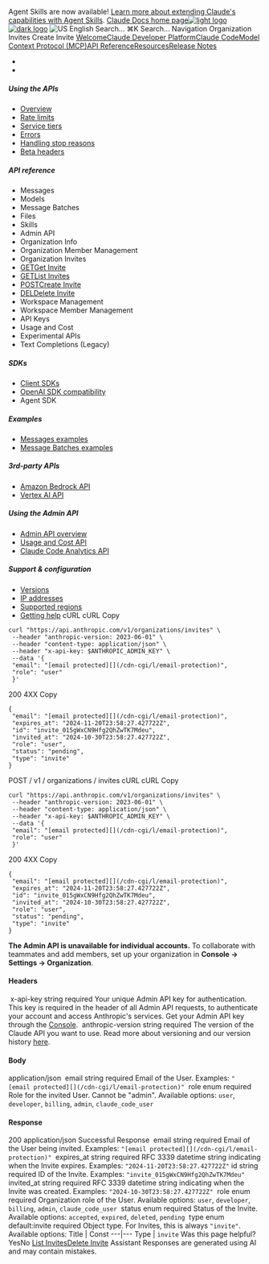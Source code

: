 Agent Skills are now available! [Learn more about extending Claude's capabilities with Agent Skills](/en/docs/agents-and-tools/agent-skills/overview).
[Claude Docs home page![light logo](https://mintcdn.com/anthropic-claude-docs/DcI2Ybid7ZEnFaf0/logo/light.svg?fit=max&auto=format&n=DcI2Ybid7ZEnFaf0&q=85&s=c877c45432515ee69194cb19e9f983a2)![dark logo](https://mintcdn.com/anthropic-claude-docs/DcI2Ybid7ZEnFaf0/logo/dark.svg?fit=max&auto=format&n=DcI2Ybid7ZEnFaf0&q=85&s=f5bb877be0cb3cba86cf6d7c88185216)](/)
![US](https://d3gk2c5xim1je2.cloudfront.net/flags/US.svg)
English
Search...
⌘K
Search...
Navigation
Organization Invites
Create Invite
[Welcome](/en/home)[Claude Developer Platform](/en/docs/intro)[Claude Code](/en/docs/claude-code/overview)[Model Context Protocol (MCP)](/en/docs/mcp)[API Reference](/en/api/messages)[Resources](/en/resources/overview)[Release Notes](/en/release-notes/overview)
* [](/en/docs/intro)
* [](/en/api/overview)
##### Using the APIs
 * [Overview](/en/api/overview)
 * [Rate limits](/en/api/rate-limits)
 * [Service tiers](/en/api/service-tiers)
 * [Errors](/en/api/errors)
 * [Handling stop reasons](/en/api/handling-stop-reasons)
 * [Beta headers](/en/api/beta-headers)
##### API reference
 * Messages
 * Models
 * Message Batches
 * Files
 * Skills
 * Admin API
 * Organization Info
 * Organization Member Management
 * Organization Invites
 * [GETGet Invite](/en/api/admin-api/invites/get-invite)
 * [GETList Invites](/en/api/admin-api/invites/list-invites)
 * [POSTCreate Invite](/en/api/admin-api/invites/create-invite)
 * [DELDelete Invite](/en/api/admin-api/invites/delete-invite)
 * Workspace Management
 * Workspace Member Management
 * API Keys
 * Usage and Cost
 * Experimental APIs
 * Text Completions (Legacy)
##### SDKs
 * [Client SDKs](/en/api/client-sdks)
 * [OpenAI SDK compatibility](/en/api/openai-sdk)
 * Agent SDK
##### Examples
 * [Messages examples](/en/api/messages-examples)
 * [Message Batches examples](/en/api/messages-batch-examples)
##### 3rd-party APIs
 * [Amazon Bedrock API](/en/api/claude-on-amazon-bedrock)
 * [Vertex AI API](/en/api/claude-on-vertex-ai)
##### Using the Admin API
 * [Admin API overview](/en/api/administration-api)
 * [Usage and Cost API](/en/api/usage-cost-api)
 * [Claude Code Analytics API](/en/api/claude-code-analytics-api)
##### Support & configuration
 * [Versions](/en/api/versioning)
 * [IP addresses](/en/api/ip-addresses)
 * [Supported regions](/en/api/supported-regions)
 * [Getting help](/en/api/getting-help)
cURL
cURL
Copy
```
curl "https://api.anthropic.com/v1/organizations/invites" \
 --header "anthropic-version: 2023-06-01" \
 --header "content-type: application/json" \
 --header "x-api-key: $ANTHROPIC_ADMIN_KEY" \
 --data '{
 "email": "[email protected][](/cdn-cgi/l/email-protection)",
 "role": "user"
 }'
```
200
4XX
Copy
```
{
 "email": "[email protected][](/cdn-cgi/l/email-protection)",
 "expires_at": "2024-11-20T23:58:27.427722Z",
 "id": "invite_015gWxCN9Hfg2QhZwTK7Mdeu",
 "invited_at": "2024-10-30T23:58:27.427722Z",
 "role": "user",
 "status": "pending",
 "type": "invite"
}
```
POST
/
v1
/
organizations
/
invites
cURL
cURL
Copy
```
curl "https://api.anthropic.com/v1/organizations/invites" \
 --header "anthropic-version: 2023-06-01" \
 --header "content-type: application/json" \
 --header "x-api-key: $ANTHROPIC_ADMIN_KEY" \
 --data '{
 "email": "[email protected][](/cdn-cgi/l/email-protection)",
 "role": "user"
 }'
```
200
4XX
Copy
```
{
 "email": "[email protected][](/cdn-cgi/l/email-protection)",
 "expires_at": "2024-11-20T23:58:27.427722Z",
 "id": "invite_015gWxCN9Hfg2QhZwTK7Mdeu",
 "invited_at": "2024-10-30T23:58:27.427722Z",
 "role": "user",
 "status": "pending",
 "type": "invite"
}
```
**The Admin API is unavailable for individual accounts.** To collaborate with teammates and add members, set up your organization in **Console → Settings → Organization**.
#### Headers
[​](#parameter-x-api-key)
x-api-key
string
required
Your unique Admin API key for authentication.
This key is required in the header of all Admin API requests, to authenticate your account and access Anthropic's services. Get your Admin API key through the [Console](https://console.anthropic.com/settings/admin-keys).
[​](#parameter-anthropic-version)
anthropic-version
string
required
The version of the Claude API you want to use.
Read more about versioning and our version history [here](https://docs.claude.com/en/api/versioning).
#### Body
application/json
[​](#body-email)
email
string<email>
required
Email of the User.
Examples:
`"[email protected][](/cdn-cgi/l/email-protection)"`
[​](#body-role)
role
enum<string>
required
Role for the invited User. Cannot be "admin".
Available options:
`user`,
`developer`,
`billing`,
`admin`,
`claude_code_user`
#### Response
200
application/json
Successful Response
[​](#response-email)
email
string
required
Email of the User being invited.
Examples:
`"[email protected][](/cdn-cgi/l/email-protection)"`
[​](#response-expires-at)
expires_at
string<date-time>
required
RFC 3339 datetime string indicating when the Invite expires.
Examples:
`"2024-11-20T23:58:27.427722Z"`
[​](#response-id)
id
string
required
ID of the Invite.
Examples:
`"invite_015gWxCN9Hfg2QhZwTK7Mdeu"`
[​](#response-invited-at)
invited_at
string<date-time>
required
RFC 3339 datetime string indicating when the Invite was created.
Examples:
`"2024-10-30T23:58:27.427722Z"`
[​](#response-role)
role
enum<string>
required
Organization role of the User.
Available options:
`user`,
`developer`,
`billing`,
`admin`,
`claude_code_user`
[​](#response-status)
status
enum<string>
required
Status of the Invite.
Available options:
`accepted`,
`expired`,
`deleted`,
`pending`
[​](#response-type)
type
enum<string>
default:invite
required
Object type.
For Invites, this is always `"invite"`.
Available options: Title | Const 
---|--- 
Type | `invite` 
Was this page helpful?
YesNo
[List Invites](/en/api/admin-api/invites/list-invites)[Delete Invite](/en/api/admin-api/invites/delete-invite)
Assistant
Responses are generated using AI and may contain mistakes.